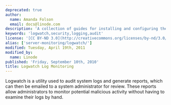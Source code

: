 ```yaml
---
deprecated: true
author:
  name: Amanda Folson
  email: docs@linode.com
description: 'A collection of guides for installing and configuring the Logwatch utility.'
keywords: 'logwatch,security,logging,audit'
license: '[CC BY-ND 3.0](http://creativecommons.org/licenses/by-nd/3.0/us/)'
alias: ['server-monitoring/logwatch/']
modified: Tuesday, April 19th, 2011
modified_by:
  name: Linode
published: 'Friday, September 10th, 2010'
title: Logwatch Log Monitoring
---
```


Logwatch is a utility used to audit system logs and generate reports, which can then be emailed to a system administrator for review. These reports allow administrators to monitor potential malicious activity without having to examine their logs by hand.
